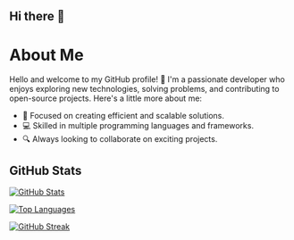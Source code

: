 ## Hi there 👋

<!--
**RSanchezC169/RSanchezC169** is a ✨ _special_ ✨ repository because its `README.md` (this file) appears on your GitHub profile.

Here are some ideas to get you started:

- 🔭 I’m currently working on ...
- 🌱 I’m currently learning ...
- 👯 I’m looking to collaborate on ...
- 🤔 I’m looking for help with ...
- 💬 Ask me about ...
- 📫 How to reach me: ...
- 😄 Pronouns: ...
- ⚡ Fun fact: ...
-->
# About Me

Hello and welcome to my GitHub profile! 👋 I'm a passionate developer who enjoys exploring new technologies, solving problems, and contributing to open-source projects. Here's a little more about me:

- 🌟 Focused on creating efficient and scalable solutions.
- 💻 Skilled in multiple programming languages and frameworks.
- 🔍 Always looking to collaborate on exciting projects.

## GitHub Stats

[![GitHub Stats](https://github-readme-stats.vercel.app/api?username=RSanchezC169&show_icons=true&theme=radical)](https://github.com/RSanchezC169)

[![Top Languages](https://github-readme-stats.vercel.app/api/top-langs/?username=RSanchezC169&layout=compact)](https://github.com/RSanchezC169)

[![GitHub Streak](https://streak-stats.demolab.com?user=RSanchezC169&theme=radical)](https://github.com/RSanchezC169)
